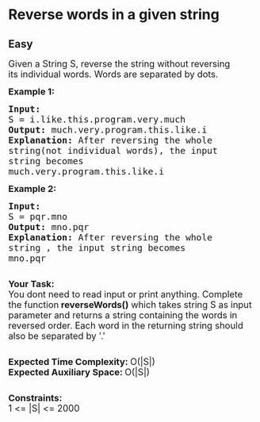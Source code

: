 # Reverse words in a given string
## Easy 
<div class="problem-statement" style="user-select: auto;">
                <p style="user-select: auto;"></p><p style="user-select: auto;"><span style="font-size: 18px; user-select: auto;">Given a String&nbsp;S, reverse the&nbsp;string without reversing its&nbsp;individual words. Words are separated by&nbsp;dots.</span></p>

<p style="user-select: auto;"><span style="font-size: 18px; user-select: auto;"><strong style="user-select: auto;">Example 1:</strong></span></p>

<pre style="user-select: auto;"><span style="font-size: 18px; user-select: auto;"><strong style="user-select: auto;">Input:
</strong>S = i.like.this.program.very.much
<strong style="user-select: auto;">Output: </strong>much.very.program.this.like.i<strong style="user-select: auto;">
Explanation: </strong>After reversing the whole
string(not individual words), the input
string becomes
much.very.program.this.like.i</span>
</pre>

<p style="user-select: auto;"><span style="font-size: 18px; user-select: auto;"><strong style="user-select: auto;">Example 2:</strong></span></p>

<pre style="user-select: auto;"><span style="font-size: 18px; user-select: auto;"><strong style="user-select: auto;">Input:
</strong>S = pqr.mno
<strong style="user-select: auto;">Output: </strong>mno.pqr<strong style="user-select: auto;">
Explanation: </strong>After reversing the whole
string , the input string becomes
mno.pqr</span>
</pre>

<p style="user-select: auto;"><br style="user-select: auto;">
<span style="font-size: 18px; user-select: auto;"><strong style="user-select: auto;">Your Task:</strong><br style="user-select: auto;">
You dont need to read input or print anything. Complete the function<strong style="user-select: auto;">&nbsp;reverseWords()</strong> which takes string S as input parameter and returns a string containing the words in reversed order. Each word in the returning string should also be separated by '.'&nbsp;</span></p>

<p style="user-select: auto;"><br style="user-select: auto;">
<span style="font-size: 18px; user-select: auto;"><strong style="user-select: auto;">Expected Time Complexity:&nbsp;</strong>O(|S|)<br style="user-select: auto;">
<strong style="user-select: auto;">Expected Auxiliary Space:&nbsp;</strong>O(|S|)</span></p>

<p style="user-select: auto;"><br style="user-select: auto;">
<span style="font-size: 18px; user-select: auto;"><strong style="user-select: auto;">Constraints:</strong><br style="user-select: auto;">
1 &lt;= |S| &lt;= 2000</span></p>

<p style="user-select: auto;">&nbsp;</p>
 <p style="user-select: auto;"></p>
            </div>